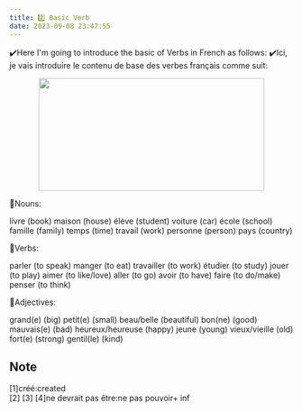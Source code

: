 ```yaml
---
title: 2️⃣ Basic Verb
date: 2023-09-08 23:47:55
---
```


✔️Here I'm going to introduce the basic of Verbs in French as follows:
✔️Ici, je vais introduire le contenu de base des verbes français comme suit:
<div align=center>
<img src="https://picdm.sunbangyan.cn/2023/11/16/03ed368d809a237ca5f7acee18e80860.png" width = "400" height = "200"/>  
</div>

💙Nouns:

livre (book)
maison (house)
élève (student)
voiture (car)
école (school)
famille (family)
temps (time)
travail (work)
personne (person)
pays (country)

💙Verbs:

parler (to speak)
manger (to eat)
travailler (to work)
étudier (to study)
jouer (to play)
aimer (to like/love)
aller (to go)
avoir (to have)
faire (to do/make)
penser (to think)

💙Adjectives:

grand(e) (big)
petit(e) (small)
beau/belle (beautiful)
bon(ne) (good)
mauvais(e) (bad)
heureux/heureuse (happy)
jeune (young)
vieux/vieille (old)
fort(e) (strong)
gentil(le) (kind)



## Note 
<div id="note">[1]créé:created</div>
[2]
[3]
[4]ne devrait pas être:ne pas pouvoir+ inf